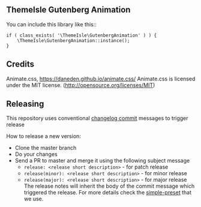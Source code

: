 ThemeIsle Gutenberg Animation
--------------------------

You can include this library like this::

```
if ( class_exists( '\ThemeIsle\GutenbergAnimation' ) ) {
	\ThemeIsle\GutenbergAnimation::instance();
}
```

## Credits

Animate.css, https://daneden.github.io/animate.css/
Animate.css is licensed under the MIT license. (http://opensource.org/licenses/MIT)


## Releasing

This repository uses conventional [changelog commit](https://github.com/Codeinwp/conventional-changelog-simple-preset) messages to trigger release 

How to release a new version:

- Clone the master branch
- Do your changes
- Send a PR to master and merge it using the following subject message
  - `release: <release short description>` - for patch release
  - `release(minor): <release short description>` - for minor release
  - `release(major): <release short description>` - for major release
The release notes will inherit the body of the commit message which triggered the release. For more details check the [simple-preset](https://github.com/Codeinwp/conventional-changelog-simple-preset) that we use.